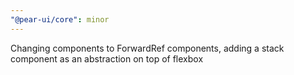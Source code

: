 ```yaml
---
"@pear-ui/core": minor
---
```


Changing components to ForwardRef components, adding a stack component as an abstraction on top of flexbox
